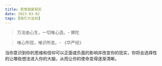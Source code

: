 ```yaml
---
title: 思想就是现实
date: 2023-03-02
tags: [吸引力法则]
---
```


> 万法由心生，一切唯心造。- 佛陀

> 唯心所现，唯识所变。- 《华严经》

当你意识到你的思维和信仰可以正面或负面的影响并改变你的现实，你将会选择性的让哪些想法进入你的大脑，从而让你的使命变得逐渐清晰。
